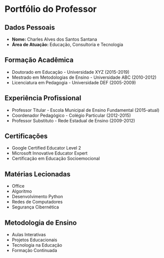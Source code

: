 # Portfólio do Professor


## Dados Pessoais
- **Nome:** Charles Alves dos Santos Santana
- **Área de Atuação:** Educação, Consultoria e Tecnologia

## Formação Acadêmica
- Doutorado em Educação - Universidade XYZ (2015-2019)
- Mestrado em Metodologias de Ensino - Universidade ABC (2010-2012)
- Licenciatura em Pedagogia - Universidade DEF (2005-2009)

## Experiência Profissional
- Professor Titular - Escola Municipal de Ensino Fundamental (2015-atual)
- Coordenador Pedagógico - Colégio Particular (2012-2015)
- Professor Substituto - Rede Estadual de Ensino (2009-2012)

## Certificações
- Google Certified Educator Level 2
- Microsoft Innovative Educator Expert
- Certificação em Educação Socioemocional

## Matérias Lecionadas
- Office
- Algoritmo
- Desenvolvimento Python
- Redes de Computadores
- Segurança Cibernética

## Metodologia de Ensino
- Aulas Interativas
- Projetos Educacionais
- Tecnologia na Educação
- Formação Continuada